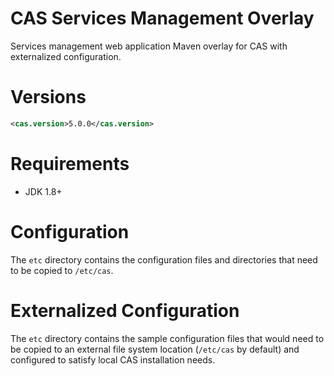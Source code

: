 CAS Services Management Overlay
============================

Services management web application Maven overlay for CAS with externalized configuration.


# Versions
```xml
<cas.version>5.0.0</cas.version>
```

# Requirements
* JDK 1.8+

# Configuration

The `etc` directory contains the configuration files and directories that need to be copied to `/etc/cas`.

# Externalized Configuration

The `etc` directory contains the sample configuration files that would need to
be copied to an external file system location (`/etc/cas` by default)
and configured to satisfy local CAS installation needs. 

